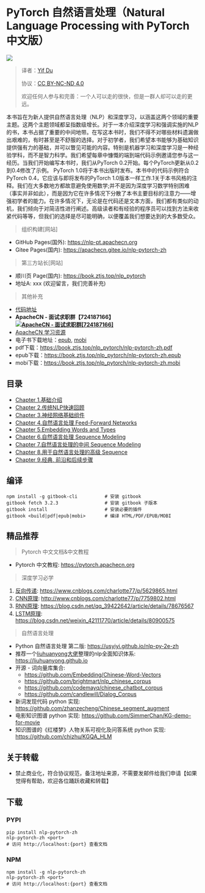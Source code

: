 # PyTorch 自然语言处理（Natural Language Processing with PyTorch 中文版）

![](https://nlp-pt.apachecn.org/cover.jpg)

> 译者：[Yif Du](https://yifdu.github.io/)
> 
> 协议：[CC BY-NC-ND 4.0](https://creativecommons.org/licenses/by-nc-nd/4.0/)
> 
> 欢迎任何人参与和完善：一个人可以走的很快，但是一群人却可以走的更远。

本书旨在为新人提供自然语言处理（NLP）和深度学习，以涵盖这两个领域的重要主题。这两个主题领域都呈指数级增长。对于一本介绍深度学习和强调实施的NLP的书，本书占据了重要的中间地带。在写这本书时，我们不得不对哪些材料遗漏做出艰难的，有时甚至是不舒服的选择。对于初学者，我们希望本书能够为基础知识提供强有力的基础，并可以瞥见可能的内容。特别是机器学习和深度学习是一种经验学科，而不是智力科学。我们希望每章中慷慨的端到端代码示例邀请您参与这一经历。当我们开始编写本书时，我们从PyTorch 0.2开始。每个PyTorch更新从0.2到0.4修改了示例。 PyTorch 1.0将于本书出版时发布。本书中的代码示例符合PyTorch 0.4，它应该与即将发布的PyTorch 1.0版本一样工作.1关于本书风格的注释。我们在大多数地方都故意避免使用数学;并不是因为深度学习数学特别困难（事实并非如此），而是因为它在许多情况下分散了本书主要目标的注意力——增强初学者的能力。在许多情况下，无论是在代码还是文本方面，我们都有类似的动机，我们倾向于对简洁性进行阐述。高级读者和有经验的程序员可以找到方法来收紧代码等等，但我们的选择是尽可能明确，以便覆盖我们想要达到的大多数受众。

> 组织构建[网站]

+ GitHub Pages(国外): https://nlp-pt.apachecn.org
+ Gitee Pages(国内): https://apachecn.gitee.io/nlp-pytorch-zh

> 第三方站长[网站]

+ 顺川页 Page(国内): https://book.ztjs.top/nlp_pytorch
+ 地址A: xxx (欢迎留言，我们完善补充)

> 其他补充

+ [代码地址](https://github.com/joosthub/PyTorchNLPBook)
+ **ApacheCN - 面试求职群【724187166】<a target="_blank" href="//shang.qq.com/wpa/qunwpa?idkey=9bcf2fb3985835c9c2f15783ec9c85822e23be1191a6581eaf22f574b5192b19"><img border="0" src="http://data.apachecn.org/img/logo/ApacheCN-group.png" alt="ApacheCN - 面试求职群[724187166]" title="ApacheCN - 面试求职群[724187166]"></a>**
+ [ApacheCN 学习资源](http://www.apachecn.org/)
+ 电子书下载地址：[epub](https://github.com/apachecn/pytorch-doc-zh/tree/gh-pages/books/nlp-pytorch-zh.epub), [mobi](https://github.com/apachecn/pytorch-doc-zh/tree/gh-pages/books/nlp-pytorch-zh.mobi)
+ pdf下载：https://book.ztjs.top/nlp_pytorch/nlp-pytorch-zh.pdf
+ epub下载：https://book.ztjs.top/nlp_pytorch/nlp-pytorch-zh.epub
+ mobi下载：https://book.ztjs.top/nlp_pytorch/nlp-pytorch-zh.mobi

## 目录

* [Chapter 1.基础介绍](docs/1.md)
* [Chapter 2.传统NLP快速回顾](docs/2.md)
* [Chapter 3.神经网络基础组件](docs/3.md)
* [Chapter 4.自然语言处理 Feed-Forward Networks](docs/4.md)
* [Chapter 5.Embedding Words and Types](docs/5.md)
* [Chapter 6.自然语言处理 Sequence Modeling](docs/6.md)
* [Chapter 7.自然语言处理的中间 Sequence Modeling](docs/7.md)
* [Chapter 8.用于自然语言处理的高级 Sequence](docs/8.md)
* [Chapter 9.经典, 前沿和后续步骤](docs/9.md)

## 编译

```
npm install -g gitbook-cli          # 安装 gitbook
gitbook fetch 3.2.3                 # 安装 gitbook 子版本
gitbook install                     # 安装必要的插件
gitbook <build|pdf|epub|mobi>       # 编译 HTML/PDF/EPUB/MOBI
```

## 精品推荐

> Pytorch 中文文档&中文教程

* Pytorch 中文教程: <https://pytorch.apachecn.org>

> 深度学习必学

1. [反向传递](/docs/dl/反向传递.md): <https://www.cnblogs.com/charlotte77/p/5629865.html>
2. [CNN原理](/docs/dl/CNN原理.md): <http://www.cnblogs.com/charlotte77/p/7759802.html>
3. [RNN原理](/docs/dl/RNN原理.md): <https://blog.csdn.net/qq_39422642/article/details/78676567>
4. [LSTM原理](/docs/dl/LSTM原理.md): <https://blog.csdn.net/weixin_42111770/article/details/80900575>

> 自然语言处理

* Python 自然语言处理 第二版: <https://usyiyi.github.io/nlp-py-2e-zh>
* 推荐一个[liuhuanyong大佬](https://github.com/liuhuanyong)整理的nlp全面知识体系: <https://liuhuanyong.github.io>
* 开源 - 词向量库集合: 
  * <https://github.com/Embedding/Chinese-Word-Vectors>
  * <https://github.com/brightmart/nlp_chinese_corpus>
  * <https://github.com/codemayq/chinese_chatbot_corpus>
  * <https://github.com/candlewill/Dialog_Corpus>
* 新词发现代码 python 实现: <https://github.com/zhanzecheng/Chinese_segment_augment>
* 电影知识图谱 python 实现: <https://github.com/SimmerChan/KG-demo-for-movie>
* 知识图谱的《红楼梦》人物关系可视化及问答系统 python 实现: <https://github.com/chizhu/KGQA_HLM>

## 关于转载

* 禁止商业化，符合协议规范，备注地址来源，不需要发邮件给我们申请【如果觉得有帮助，欢迎各位踊跃收藏和转载】


## 下载

### PYPI

```
pip install nlp-pytorch-zh
nlp-pytorch-zh <port>
# 访问 http://localhost:{port} 查看文档
```

### NPM

```
npm install -g nlp-pytorch-zh
nlp-pytorch-zh <port>
# 访问 http://localhost:{port} 查看文档
```
